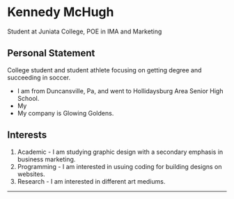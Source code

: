 # Kennedy McHugh 
Student at Juniata College, POE in IMA and Marketing 

## Personal Statement

College student and student athlete focusing on getting degree and succeeding in soccer.

* I am from Duncansville, Pa, and went to Hollidaysburg Area Senior High School.
* My 
* My company is Glowing Goldens.

## Interests

1. Academic - I am studying graphic design with a secondary emphasis in business marketing.
2. Programming - I am interested in usuing coding for building designs on websites.
3. Research - I am interested in different art mediums.

---

